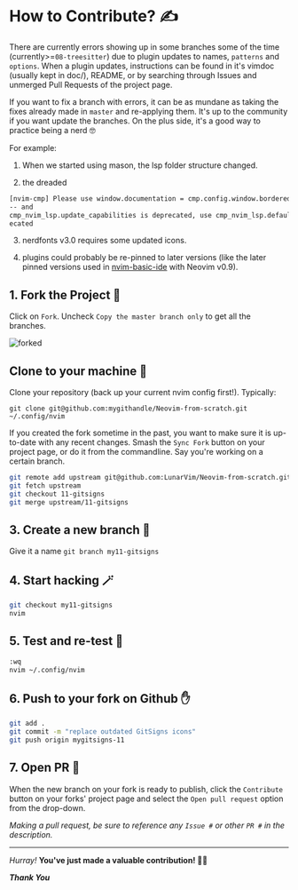 # How to Contribute? ✍

There are currently errors showing up in some branches some of the time (currently>=`08-treesitter`) due to plugin updates to names, `patterns` and `options`.  When a plugin updates, instructions can be found in it's vimdoc (usually kept in doc/), README, or by searching through Issues and unmerged Pull Requests of the project page. 

If you want to fix a branch with errors, it can be as mundane as taking the fixes already made in `master` and re-applying them. It's up to the community if you want update the branches. On the plus side, it's a good way to practice being a nerd 🤓

For example: 
 
1. When we started using mason, the lsp folder structure changed. 

2. the dreaded 
```sh
[nvim-cmp] Please use window.documentation = cmp.config.window.bordered() instead.
-- and 
cmp_nvim_lsp.update_capabilities is deprecated, use cmp_nvim_lsp.default_capabilities instead. See :h depr
ecated
```

3. nerdfonts v3.0 requires some updated icons. 

4. plugins could probably be re-pinned to later versions (like the later pinned versions used in [nvim-basic-ide](https://github.com/LunarVim/nvim-basic-ide/tree/master/lua/user) with Neovim v0.9).


## 1. Fork the Project 🍴

Click on `Fork`. Uncheck `Copy the master branch only` to get all the branches. 

![forked](https://user-images.githubusercontent.com/63325246/138092106-83ca7ed0-1ec3-4d01-a90c-ae3362bef4f5.jpg)

## Clone to your machine 🤖

Clone your repository (back up your current nvim config first!).  Typically:

`git clone git@github.com:mygithandle/Neovim-from-scratch.git ~/.config/nvim`

If you created the fork sometime in the past, you want to make sure it is up-to-date with any recent changes. Smash the `Sync Fork` button on your project page, or do it from the commandline. Say you're working on a certain branch. 

```sh
git remote add upstream git@github.com:LunarVim/Neovim-from-scratch.git
git fetch upstream
git checkout 11-gitsigns
git merge upstream/11-gitsigns
```

## 3. Create a new branch 🌵

Give it a name 
`git branch my11-gitsigns`

## 4. Start hacking 🪄

```sh
git checkout my11-gitsigns
nvim
```

## 5. Test and re-test 🔬

```sh
:wq
nvim ~/.config/nvim
```

## 6. Push to your fork on Github ✋

```sh
git add .
git commit -m "replace outdated GitSigns icons"
git push origin mygitsigns-11
```

## 7. Open PR 🎁

When the new branch on your fork is ready to publish, click the `Contribute` button on your forks' project page and select the `Open pull request` option from the drop-down. 

*Making a pull request, be sure to reference any `Issue #` or other `PR #` in the description.*

<hr>

_Hurray!_ **You've just made a valuable contribution! :partying_face:🎉**

***Thank You***

